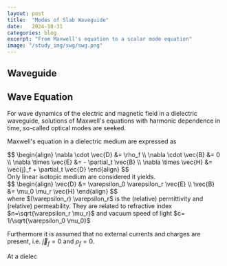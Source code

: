 ```yaml
---
layout: post
title:  "Modes of Slab Waveguide"
date:   2024-10-31
categories: blog
excerpt: "From Maxwell's equation to a scalar mode equation"
image: "/study_img/swg/swg.png"
---
```


<head>
<script type="text/x-mathjax-config"> MathJax.Hub.Config({ TeX: { equationNumbers: { autoNumber: "all" } } }); </script>
       <script type="text/x-mathjax-config">
         MathJax.Hub.Config({
           tex2jax: {
             inlineMath: [ ['$','$'], ["\\(","\\)"] ],
             displayMath: [['$$','$$']],
             processEscapes: true
           }
         });
       </script>
       <script src="https://cdn.mathjax.org/mathjax/latest/MathJax.js?config=TeX-AMS-MML_HTMLorMML" type="text/javascript"></script>
</head>

## Waveguide

## Wave Equation

For wave dynamics of the electric and magnetic field in a dielectric waveguide, solutions of Maxwell's equations with harmonic dependence in time, so-called optical modes are seeked.

Maxwell's equation in a dielectric medium are expressed as
<div style="overflow-x: auto;">
$$
\begin{align}
\nabla \cdot \vec{D} &= \rho_f  \\
\nabla \cdot \vec{B} &= 0  \\
\nabla \times \vec{E} &= - \partial_t \vec{B} \\
\nabla \times \vec{H} &= \vec{j}_f + \partial_t \vec{D}
\end{align}
$$
</div>
Only linear isotopic medium are considered it yields.
 <div style="overflow-x: auto;">
$$
\begin{align}
\vec{D} &= \varepsilon_0 \varepsilon_r \vec{E} \\
\vec{B} &= \mu_0 \mu_r \vec{H}
\end{align}
$$
</div>
where $(\varepsilon_r) \varepsilon_r$ is the (relative) permittivity and (relative) permeability.
They are related to refractive index $n=\sqrt{\varepsilon_r \mu_r}$ and vacuum speed of light $c= 1/\sqrt{\varepsilon_0 \mu_0}$

Furthermore it is assumed that no external currents and charges are present, i.e. $\vec{j}_f=0$ and $\rho_f=0$.

At a dielec